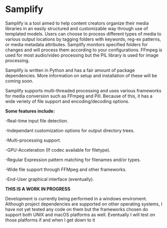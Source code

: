 # Samplify

Samplify is a tool aimed to help content creators organize their media libraries in an easily structured and customizable way through use of templated models. Users can choose to process different types of media to various output locations by tagging folders with keywords, reg-ex patterns, or media metadata attributes. Samplify monitors specified folders for changes and will process them according to your configurations. FFmpeg is used for most audio/video processing but the PIL library is used for image processing. 

Samplify is written in Python and has a fair amount of package dependencies. More information on setup and installation of these will be coming soon.

Samplify supports multi-threaded processing and uses various frameworks for media conversion such as FFmpeg and Pill. Because of this, it has a wide veriety of file support and encoding/decoding options.

**Some features include:**

-Real-time input file detection.

-Independant customization options for output directory trees.

-Multi-processing support.

-GPU-Acceleration (If codec available for filetype).

-Regular Expression pattern matching for filenames and/or types.

-Wide file support through FFMpeg and other frameworks.

-End-User graphical interface (eventually).

**THIS IS A WORK IN PROGRESS**

Development is currently being performed in a windows enviroment. Although project dependencies are supported on other operating systems, I have not yet tested any code on them but the frameworks chosen do support both UNIX and macOS platforms as well. Eventually I will test on those platforms if and when I get down to it
